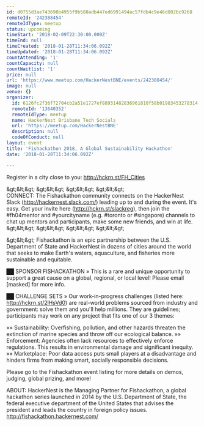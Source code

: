 ```yaml
---
id: d0755d3ae743698b4955f9b588adb447ed6991494ac57fdb4c9e46d802bc9268
remoteId: '242388454'
remoteIdType: meetup
status: upcoming
timeStart: '2018-02-09T22:30:00.000Z'
timeEnd: null
timeCreated: '2018-01-28T11:34:06.092Z'
timeUpdated: '2018-01-28T11:34:06.092Z'
countAttending: '1'
countCapacity: null
countWaitlist: '1'
price: null
url: 'https://www.meetup.com/HackerNestBNE/events/242388454/'
image: null
venue: {}
organizer:
  id: 6126fc2f36f72704cb2a51e1727ef88931482836961810f58b01983453278314
  remoteId: '13640352'
  remoteIdType: meetup
  name: HackerNest Brisbane Tech Socials
  url: 'https://meetup.com/HackerNestBNE'
  description: null
  codeOfConduct: null
layout: event
title: 'Fishackathon 2018, A Global Sustainability Hackathon'
date: '2018-01-28T11:34:06.092Z'

---
```

<p>Register in a city close to you: <a href="http://hckrn.st/FH_Cities" class="linkified">http://hckrn.st/FH_Cities</a></p> <p>&amp;gt;&amp;lt;&amp;gt; &amp;gt;&amp;lt;&amp;gt; &amp;gt;&amp;lt;&amp;gt; &amp;gt;&amp;lt;&amp;gt;<br/>CONNECT: The Fishackathon community connects on the HackerNest Slack (<a href="http://hackernest.slack.com/" class="linkified">http://hackernest.slack.com/</a>) leading up to and during the event. It's easy. Get your invite here (<a href="http://hckrn.st/slackreg" class="linkified">http://hckrn.st/slackreg</a>), then join the #fh04mentor and #yourcityname (e.g. #toronto or #singapore) channels to chat up mentors and participants, make some new friends, and win at life.<br/>&amp;gt;&amp;lt;&amp;gt; &amp;gt;&amp;lt;&amp;gt; &amp;gt;&amp;lt;&amp;gt; &amp;gt;&amp;lt;&amp;gt;</p> <p>&amp;gt;&amp;lt;&amp;gt; Fishackathon is an epic partnership between the U.S. Department of State and HackerNest in dozens of cities around the world that seeks to make Earth's waters, aquaculture, and fisheries more sustainable and equitable.</p> <p>██ SPONSOR FISHACKATHON » This is a rare and unique opportunity to support a great cause on a global, regional, or local level! Please email [masked] for more info.</p> <p>██ CHALLENGE SETS » Our work-in-progress challenges (listed here: <a href="http://hckrn.st/2lHsVd0" class="linkified">http://hckrn.st/2lHsVd0</a>) are real-world problems sourced from industry and government: solve them and you'll help millions. They are guidelines; participants may work on any project that fits one of our 3 themes:</p> <p>»» Sustainability: Overfishing, pollution, and other hazards threaten the extinction of marine species and throw off our ecological balance. »» Enforcement: Agencies often lack resources to effectively enforce regulations. This results in environmental damage and significant inequity. »» Marketplace: Poor data access puts small players at a disadvantage and hinders firms from making smart, socially responsible decisions.</p> <p>Please go to the Fishackathon event listing for more details on demos, judging, global prizing, and more!</p> <p>ABOUT: HackerNest is the Managing Partner for Fishackathon, a global hackathon series launched in 2014 by the U.S. Department of State, the federal executive department of the United States that advises the president and leads the country in foreign policy issues. <a href="http://fishackathon.hackernest.com/" class="linkified">http://fishackathon.hackernest.com/</a></p>

